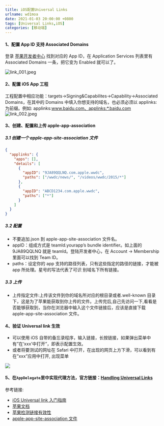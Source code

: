 ```yaml
---
title: iOS配置Universal Links
urlname: wd1moa
date: 2021-01-03 20:00:00 +0800
tags: [Universal Links,iOS]
categories: [移动端]
---
```


#### 1、配置 App ID 支持 Associated Domains

登录 [苹果开发者中心](https://developer.apple.com/) 找到对应的 App ID，在 Application Services 列表里有 Associated Domains 一条，把它变为 Enabled 就可以了。

<!-- more -->

![link_001.jpeg](https://cdn.nlark.com/yuque/0/2021/jpeg/1028501/1609669244663-b9467ba4-7e19-4078-9780-562b685ed5b6.jpeg#align=left&display=inline&height=395&margin=%5Bobject%20Object%5D&name=link_001.jpeg&originHeight=790&originWidth=800&size=74236&status=done&style=none&width=400)

#### 2、配置 iOS App 工程

工程配置中相应功能：targets->Signing&Capabilites->Capability->Associated Domains，在其中的 Domains 中填入你想支持的域名，也必须必须以 applinks:为前缀。例如: applinks:www.baidu.com、applinks:*.baidu.com
![link_002.jpeg](https://cdn.nlark.com/yuque/0/2021/jpeg/1028501/1609669545217-db898db5-21e1-492c-8204-1f4551762aa8.jpeg#align=left&display=inline&height=274&margin=%5Bobject%20Object%5D&name=link_002.jpeg&originHeight=608&originWidth=1332&size=74891&status=done&style=none&width=600)

#### 3、创建、配置和上传 apple-app-association

##### 3.1 创建一个 apple-app-site-association 文件

```json
{
  "applinks": {
    "apps": [],
    "details": [
      {
        "appID": "9JA89QQLNQ.com.apple.wwdc",
        "paths": ["/wwdc/news/", "/videos/wwdc/2015/*"]
      },
      {
        "appID": "ABCD1234.com.apple.wwdc",
        "paths": ["*"]
      }
    ]
  }
}
```

##### 3.2 配置

- 不要追加.json 到 apple-app-site-association 文件名。
- appID：组成方式是 teamId.yourapp’s bundle identifier。如上面的 9JA89QQLNQ 就是 teamId。登陆开发者中心，在 Account -> Membership 里面可以找到 Team ID。
- paths：设定你的 app 支持的路径列表，只有这些指定的路径的链接，才能被 app 所处理。星号的写法代表了可识 别域名下所有链接。

##### 3.3 上传

- 上传指定文件:上传该文件到你的域名所对应的根目录或者.well-known 目录下，这是为了苹果能获取到你上传的文件。上传完后,自己先访问一下,看看是否能够获取到，当你在浏览器中输入这个文件链接后，应该是直接下载 apple-app-site-association 文件。

#### 4、验证 Universal link 生效

- 可以使用 iOS 自带的备忘录程序，输入链接，长按链接，如果弹出菜单中有”在‘xxx’中打开”，即表示配置生效。
- 或者将要测试的网址在 Safari 中打开，在出现的网页上方下滑，可以看到有在”xxx”应用中打开, 出现菜单

![](https://cdn.nlark.com/yuque/0/2021/webp/1028501/1609672004914-fa29a077-cc00-4cf4-90b9-62b18ee184a8.webp#align=left&display=inline&height=711&margin=%5Bobject%20Object%5D&originHeight=1182&originWidth=665&size=0&status=done&style=none&width=400)

#### 5、在`AppDelegate`里中实现代理方法，官方链接：[Handling Universal Links](https://links.jianshu.com/go?to=https%3A%2F%2Fdeveloper.apple.com%2Fdocumentation%2Fuikit%2Finter-process_communication%2Fallowing_apps_and_websites_to_link_to_your_content%2Fhandling_universal_links)

参考链接:

- [iOS Universal link 入门指南](https://www.jianshu.com/p/49bae73b8e72)
- [苹果文档](https://developer.apple.com/library/ios/documentation/General/Conceptual/AppSearch/UniversalLinks.html)
- [苹果检测链接有效性](https://search.developer.apple.com/appsearch-validation-tool/)
- [apple-app-site-association 文件](https://wx.51gonggui.com/apple-app-site-association)
